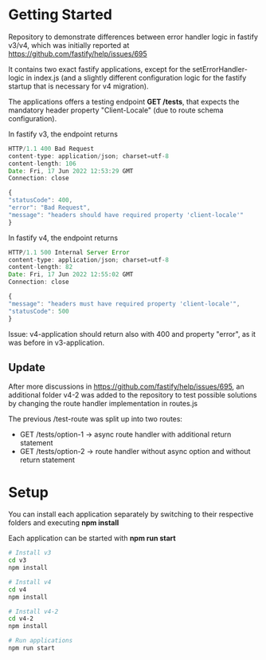 # Getting Started

Repository to demonstrate differences between error handler logic in fastify v3/v4, which was initially reported at https://github.com/fastify/help/issues/695

It contains two exact fastify applications, except for the setErrorHandler-logic in index.js (and a slightly different configuration logic for the fastify startup that is necessary for v4 migration).

The applications offers a testing endpoint **GET /tests**, that expects the mandatory header property "Client-Locale" (due to route schema configuration).

In fastify v3, the endpoint returns

```javascript
HTTP/1.1 400 Bad Request
content-type: application/json; charset=utf-8
content-length: 106
Date: Fri, 17 Jun 2022 12:53:29 GMT
Connection: close

{
"statusCode": 400,
"error": "Bad Request",
"message": "headers should have required property 'client-locale'"
}
```

In fastify v4, the endpoint returns

```javascript
HTTP/1.1 500 Internal Server Error
content-type: application/json; charset=utf-8
content-length: 82
Date: Fri, 17 Jun 2022 12:55:02 GMT
Connection: close

{
"message": "headers must have required property 'client-locale'",
"statusCode": 500
}
```

Issue: v4-application should return also with 400 and property "error", as it was before in v3-application.

## Update

After more discussions in https://github.com/fastify/help/issues/695, an additional folder v4-2 was added to the repository to test possible solutions by changing the route handler implementation in routes.js

The previous /test-route was split up into two routes:

- GET /tests/option-1 -> async route handler with additional return statement
- GET /tests/option-2 -> route handler without async option and without return statement

# Setup

You can install each application separately by switching to their respective folders and executing **npm install**

Each application can be started with **npm run start**

```bash
# Install v3
cd v3
npm install

# Install v4
cd v4
npm install

# Install v4-2
cd v4-2
npm install

# Run applications
npm run start
```
